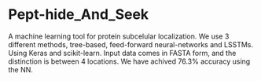 # Pept-hide_And_Seek

A machine learning tool for protein subcelular localization.
We use 3 different methods, tree-based, feed-forward neural-networks and LSSTMs.
Using Keras and scikit-learn.
Input data comes in FASTA form, and the distinction is between 4 locations.
We have achived 76.3% accuracy using the NN.
